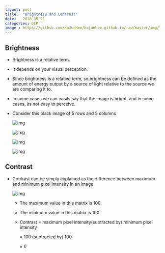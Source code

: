 ```yaml
---
layout: post
title:  "Brightness and Contrast"
date:   2018-05-21
categories: DIP
image : https://github.com/KoJunHee/kojunhee.github.io/raw/master/img/lenna.jpg
---
```


## Brightness 

- Brightness is a relative term. 

- It depends on your visual perception. 

- Since brightness is a relative term, so brightness can be defined as the amount of energy output by a source of light relative to the source we are comparing it to. 

- In some cases we can easily say that the image is bright, and in some cases, its not easy to perceive.

- Consider this black image of 5 rows and 5 columns

  ![img](https://github.com/KoJunHee/kojunhee.github.io/raw/master/img/bri01.png)

  ![img](https://github.com/KoJunHee/kojunhee.github.io/raw/master/img/bri02.png)

  ![img](https://github.com/KoJunHee/kojunhee.github.io/raw/master/img/bri03.png)

  ![img](https://github.com/KoJunHee/kojunhee.github.io/raw/master/img/bri04.png)

## Contrast

- Contrast can be simply explained as the difference between maximum and minimum pixel intensity in an image.

  ![img](https://github.com/KoJunHee/kojunhee.github.io/raw/master/img/bri04.png)

  - The maximum value in this matrix is 100.

  - The minimum value in this matrix is 100.

  - Contrast = maximum pixel intensity(subtracted by) minimum pixel intensity

    = 100 (subtracted by) 100

    = 0



